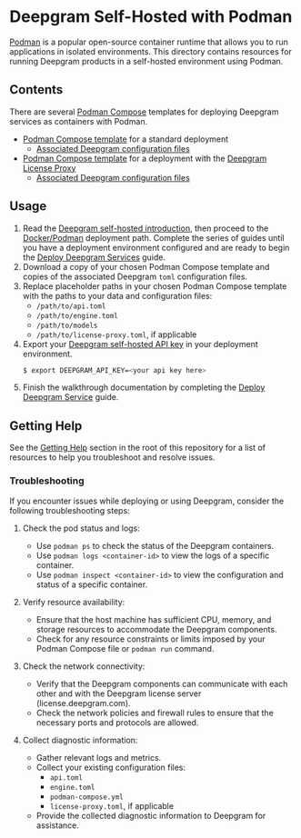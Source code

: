 # Deepgram Self-Hosted with Podman
[Podman](https://podman.io/) is a popular open-source container runtime that allows you to run applications in isolated environments. This directory contains resources for running Deepgram products in a self-hosted environment using Podman.

## Contents

There are several [Podman Compose](https://github.com/containers/podman-compose) templates for deploying Deepgram services as containers with Podman.

* [Podman Compose template](./podman-compose.standard.yml) for a standard deployment
    * [Associated Deepgram configuration files](../common/standard_deploy/)
* [Podman Compose template](./podman-compose.license-proxy.yml) for a deployment with the [Deepgram License Proxy](https://developers.deepgram.com/docs/license-proxy)
    * [Associated Deepgram configuration files](../common/license_proxy_deploy/)
## Usage
1. Read the [Deepgram self-hosted introduction](https://developers.deepgram.com/docs/self-hosted-introduction), then proceed to the [Docker/Podman](https://developers.deepgram.com/docs/dockerpodman) deployment path. Complete the series of guides until you have a deployment environment configured and are ready to begin the [Deploy Deepgram Services](https://developers.deepgram.com/docs/deploy-deepgram-services) guide.
2. Download a copy of your chosen Podman Compose template and copies of the associated Deepgram `toml` configuration files.
3. Replace placeholder paths in your chosen Podman Compose template with the paths to your data and configuration files:
    * `/path/to/api.toml`
    * `/path/to/engine.toml`
    * `/path/to/models`
    * `/path/to/license-proxy.toml`, if applicable
4. Export your [Deepgram self-hosted API key](https://developers.deepgram.com/docs/on-prem-self-service-tutorial#create-an-on-prem-api-key) in your deployment environment.
    ```bash
    $ export DEEPGRAM_API_KEY=<your api key here>
    ```
4. Finish the walkthrough documentation by completing the [Deploy Deepgram Service](https://developers.deepgram.com/docs/deploy-deepgram-services) guide.

## Getting Help

See the [Getting Help](../README.md#getting-help) section in the root of this repository for a list of resources to help you troubleshoot and resolve issues.

### Troubleshooting

If you encounter issues while deploying or using Deepgram, consider the following troubleshooting steps:

1. Check the pod status and logs:
   - Use `podman ps` to check the status of the Deepgram containers.
   - Use `podman logs <container-id>` to view the logs of a specific container.
   - Use `podman inspect <container-id>` to view the configuration and status of a specific container.

2. Verify resource availability:
   - Ensure that the host machine has sufficient CPU, memory, and storage resources to accommodate the Deepgram components.
   - Check for any resource constraints or limits imposed by your Podman Compose file or `podman run` command.

3. Check the network connectivity:
   - Verify that the Deepgram components can communicate with each other and with the Deepgram license server (license.deepgram.com).
   - Check the network policies and firewall rules to ensure that the necessary ports and protocols are allowed.

4. Collect diagnostic information:
   - Gather relevant logs and metrics.
   - Collect your existing configuration files:
     - `api.toml`
     - `engine.toml`
     - `podman-compose.yml`
     - `license-proxy.toml`, if applicable
   - Provide the collected diagnostic information to Deepgram for assistance.


